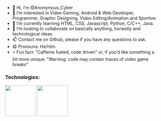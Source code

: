 - 👋 Hi, I’m @Anonymous_Cyber
- 👀 I’m interested in Video Gaming, Android & Web Developer, Programmer, Graphic Designing, Video Editing/Animation and Sportive.
- 🌱 I’m currently learning HTML, CSS, Javascript, Python, C/C++, Java.
- 💞️ I’m looking to collaborate on basically anything, honestly and technological ideas.
- 📫 Contact me on Github, please if you have any questions to ask.
- 😄 Pronouns: He/Him
- ⚡ Fun fact: "Caffeine fueled, code driven" or, if you'd like something a bit more unique: "Warning: code may contain traces of video game breaks"
  
### Technologies:
<p><img height="100" src=![Wed development logo]"(https://github.com/user-attachments/assets/0883d51e-4835-408f-847b-599f82b1b87d)"> 
<img height="100" src=![Android logo]"(https://github.com/user-attachments/assets/cec95d4b-0302-444b-8c36-99d6aebb7a75)"> 
</p>




<!---
Anonymous_Cyber is a ✨ special ✨ repository because its `README.md` (this file) appears on your GitHub profile.
You can click the Preview link to take a look at your changes.
--->
